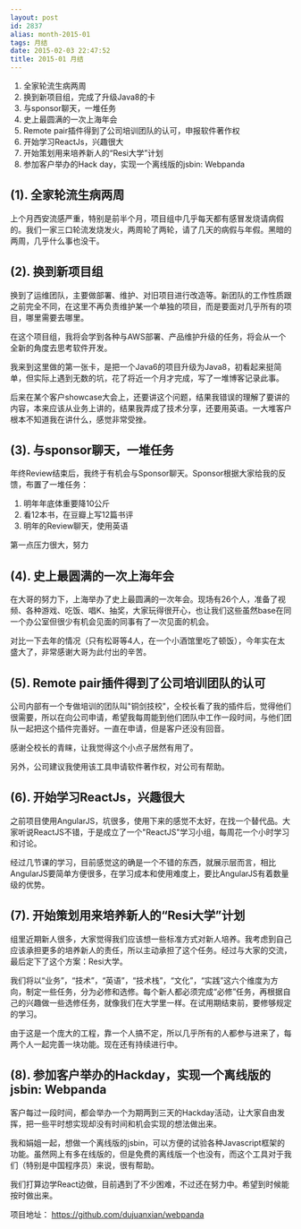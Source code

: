 ```yaml
---
layout: post
id: 2837
alias: month-2015-01
tags: 月结
date: 2015-02-03 22:47:52
title: 2015-01 月结
---
```


1. 全家轮流生病两周
2. 换到新项目组，完成了升级Java8的卡
3. 与sponsor聊天，一堆任务
4. 史上最圆满的一次上海年会
5. Remote pair插件得到了公司培训团队的认可，申报软件著作权
6. 开始学习ReactJs，兴趣很大
7. 开始策划用来培养新人的“Resi大学”计划
8. 参加客户举办的Hack day，实现一个离线版的jsbin: Webpanda

(1). 全家轮流生病两周
------------------

上个月西安流感严重，特别是前半个月，项目组中几乎每天都有感冒发烧请病假的。我们一家三口轮流发烧发火，两周轮了两轮，请了几天的病假与年假。黑暗的两周，几乎什么事也没干。

(2). 换到新项目组
---------------

换到了运维团队，主要做部署、维护、对旧项目进行改造等。新团队的工作性质跟之前完全不同，在这里不再负责维护某一个单独的项目，而是要面对几乎所有的项目，哪里需要去哪里。

在这个项目组，我将会学到各种与AWS部署、产品维护升级的任务，将会从一个全新的角度去思考软件开发。

我来到这里做的第一张卡，是把一个Java6的项目升级为Java8，初看起来挺简单，但实际上遇到无数的坑，花了将近一个月才完成，写了一堆博客记录此事。

后来在某个客户showcase大会上，还要讲这个问题，结果我错误的理解了要讲的内容，本来应该从业务上讲的，结果我弄成了技术分享，还要用英语。一大堆客户根本不知道我在讲什么，感觉非常受挫。

(3). 与sponsor聊天，一堆任务
--------------------------

年终Review结束后，我终于有机会与Sponsor聊天。Sponsor根据大家给我的反馈，布置了一堆任务：

1. 明年年底体重要降10公斤
2. 看12本书，在豆瓣上写12篇书评
3. 明年的Review聊天，使用英语

第一点压力很大，努力

(4). 史上最圆满的一次上海年会
--------------------------

在大哥的努力下，上海举办了史上最圆满的一次年会。现场有26个人，准备了视频、各种游戏、吃饭、唱K、抽奖，大家玩得很开心，也让我们这些虽然base在同一个办公室但很少有机会见面的同事有了一次见面的机会。

对比一下去年的情况（只有松哥等4人，在一个小酒馆里吃了顿饭），今年实在太盛大了，非常感谢大哥为此付出的辛苦。

(5). Remote pair插件得到了公司培训团队的认可
----------------------------------------

公司内部有一个专做培训的团队叫"铜剑技校"，仝校长看了我的插件后，觉得他们很需要，所以在向公司申请，希望我每周能到他们团队中工作一段时间，与他们团队一起把这个插件完善好。一直在申请，但是客户还没有回音。

感谢仝校长的青睐，让我觉得这个小点子居然有用了。

另外，公司建议我使用该工具申请软件著作权，对公司有帮助。

(6). 开始学习ReactJs，兴趣很大
---------------------------

之前项目使用AngularJS，坑很多，使用下来的感觉不太好，在找一个替代品。大家听说ReactJS不错，于是成立了一个"ReactJS"学习小组，每周花一个小时学习和讨论。

经过几节课的学习，目前感觉这的确是一个不错的东西，就展示层而言，相比AngularJS要简单方便很多，在学习成本和使用难度上，要比AngularJS有着数量级的优势。

(7). 开始策划用来培养新人的“Resi大学”计划
-------------------------------------

组里近期新人很多，大家觉得我们应该想一些标准方式对新人培养。我考虑到自己应该承担更多的培养新人的责任，所以主动承担了这个任务。经过与大家的交流，最后定下了这个方案：Resi大学。

我们将以“业务”，“技术”，“英语”，“技术栈”，“文化”，“实践”这六个维度为方向，制定一些任务，分为必修和选修。每个新人都必须完成“必修”任务，再根据自己的兴趣做一些选修任务，就像我们在大学里一样。在试用期结束前，要修够规定的学习。

由于这是一个庞大的工程，靠一个人搞不定，所以几乎所有的人都参与进来了，每两个人一起完善一块功能。现在还有持续进行中。

(8). 参加客户举办的Hackday，实现一个离线版的jsbin: Webpanda
-------------------------------------------------------

客户每过一段时间，都会举办一个为期两到三天的Hackday活动，让大家自由发挥，把一些平时想实现却没有时间和机会实现的想法做出来。

我和娟姐一起，想做一个离线版的jsbin，可以方便的试验各种Javascript框架的功能。虽然网上有多在线版的，但是免费的离线版一个也没有，而这个工具对于我们（特别是中国程序员）来说，很有帮助。

我们打算边学React边做，目前遇到了不少困难，不过还在努力中。希望到时候能按时做出来。

项目地址： <https://github.com/dujuanxian/webpanda>

